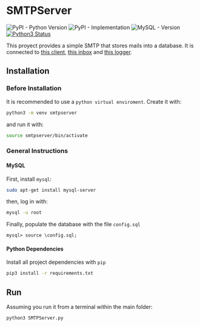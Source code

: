 # SMTPServer
 ![PyPI - Python Version](https://img.shields.io/badge/python-3.6-blue.svg) ![PyPI - Implementation](https://img.shields.io/badge/implementation-pymysql-blue.svg) ![MySQL - Version](https://img.shields.io/badge/mysql-Ver%2014.14%20Distrib%205.7.22-lightgrey.svg) [![Python3 Status](https://caniusepython3.com/project/django-firebird.png)](https://caniusepython3.com/project/django-firebird)

This proyect provides a simple SMTP that stores mails into a database. It is connected to [this client](https://github.com/AlvaroSanchezTortola/SMTPClient), [this inbox](https://github.com/AlvaroSanchezTortola/SMTPReader) and [this logger](https://github.com/AlvaroSanchezTortola/SMTPLogger). 

## Installation
### Before Installation
It is recommended to use a `python virtual enviroment`. Create it with:
``` sh
python3 -m venv smtpserver
```
and run it with:
``` sh
source smtpserver/bin/activate
```
### General Instructions
#### MySQL
First, install `mysql`:
``` sh
sudo apt-get install mysql-server
```
then, log in with:
``` sh
mysql -u root
```
Finally, populate the database with the file `config.sql`
``` mysql
mysql> source \config.sql;
```
#### Python Dependencies
Install all project dependencies with `pip`
``` sh
pip3 install -r requirements.txt 
```
## Run
Assuming you run it from a terminal within the main folder:
``` sh
python3 SMTPServer.py
```